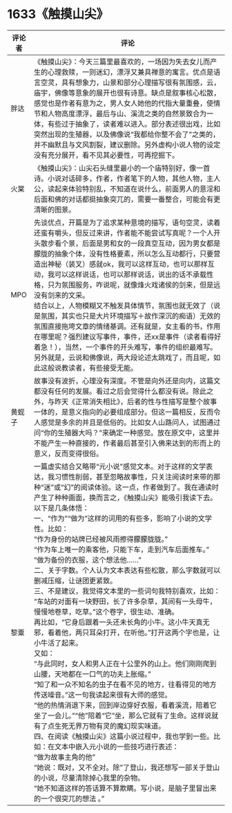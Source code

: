 # 1633《触摸山尖》

评论者 | 评论 |
|---|---|
胖达|《触摸山尖》：今天三篇里最喜欢的，一场因为失去女儿而产生的心理救赎，一则迷幻，漂浮又兼具禅意的寓言。优点是语言空灵，具有想象力，山景和部分心理描写很有氛围感，云，庙宇，佛像等意象的展开也很有诗意。缺点是叙事核心松散，感觉也是作者有意为之，男人女人她他的代指大量重叠，使情节和人物高度漂浮，最后与山、溪流之类的自然景致合为一体，有些过于抽象了，读者难以进入。部分表述很出戏，比如突然出现的生殖器，以及佛像说“我都给你整不会了”之类的，并不幽默且与文风割裂，建议删除。另外虚构小说人物的设定没有充分展开，看不见其必要性，可再挖掘下。
火棠|《触摸山尖》：山尖石头缝里最小的一个庙特别好，像一首诗。小说对话碎多，作者，作者笔下的人物，其他人物，主人公，读起来体验特别乱，不知道在说什么，前面男人的意淫和后面和佛的对话都挺抽象突兀的，需要一番整合，可能会有更清晰的图景。
MPO|先谈优点，开篇是为了追求某种意境的描写，语句空灵，读着还蛮有嚼头，但反过来讲，作者能不能尝试写真呢？一个人开头散步看个景，后面是男和女的一段真空互动，因为男女都是朦胧的抽象个体，没有性格要素，所以怎么互动都行，只要营造出神秘（装叉）感就ok，我可以这样互动，也可以那样互动，我可以这样说话，也可以那样说话，说出的话不承载性格，只为氛围服务，咋说呢，就像烽火戏诸侯的剑来，但是远没有剑来的文采。 <br /> 结合以上，人物模糊又不触发具体情节，氛围也就无效了（说是氛围，其实也只是大片环境描写＋故作深沉的痴语）无效的氛围直接拖垮文章的情绪基调。还有就是，女主看的书，作用在哪里呢？强烈建议写事件，事件，还xx是事件（读者看得好着急！），当然，一个事件的开头难写，事件的组织最难写。另外就是，云说和佛像说，两大段论述太跳戏了，而且呢，如此这般说教读者，有些接受无能。
黄蚬子|故事没有波折，心理没有深度。不管是向外还是向内，这篇文都没有任何的发展。看过之后会觉得什么都没有说。除此之外，与昨天《正常消失相比》，后者的性与性描写是整个故事一体的，是意义指向的必要组成部分。但这一篇相反，反而令人感觉是多余的并且是低俗的。比如女人山路问人，试图通过问“你的生殖器大吗？”来确定一种感觉。放在原文中，这里并不能产生一种直接的，作者最后甚至引入佛来达到的形而上的意义，反而变得很俗。
黎粟|一篇虚实结合又略带“元小说”感觉文本。对于这样的文学表达，我习惯性削弱，甚至忽略故事性，只关注阅读时来带的那种“迷”或“幻”的阅读体验。这一点，作者做到了。我在通读时产生了种种画面，换而言之，《触摸山尖》能吸引我读下去。<br/>以下是几条体悟：<br/>一、“作为”“做为”这样的词用的有些多，影响了小说的文学性。比如：<br/>“作为身份的站牌已经被风雨擦得朦朦胧胧。”<br/>“作为车上唯一的乘客他，只能下车，走到汽车后面推车。”<br/>“做为备份的衣服，这个想法他……”<br/>二、关于字数。个人认为文本表达有些松散，那么字数就可以删减压缩，让谜团更紧致。<br/>三、不是建议，我觉得文本里的一些词句我特别喜欢，比如：<br/>“车站的对面有一块野田，长了许多杂草，其间有一头母牛，慢慢地卷草，吃草。”这个卷字，很生动、准确。<br/>再比如，“它身后跟着一头还未长角的小牛。这小牛天真无邪，看着他，两只耳朵打开，在听他。”打开这两个字也是，让小牛活了起来。<br/>又如：<br/>“与此同时，女人和男人正在十公里外的山上。他们刚刚爬到山腰，天地都在一口气的功夫上胀缩。”<br/>“知了和一众不知名的虫子在看不见的地方，往看得见的地方传送噪音。”这一句我读起来很有大师的感觉。<br/>“他的热情消退下来，回到岸边穿好衣服，看着溪流，陪着它坐了一会儿。”“他”陪着“它”坐，那么它就有了生命。这样说就有了点生死无界万物有灵的魔幻现实味道。<br/>四、在阅读《触摸山尖》这篇小说过程中，我也学到一些。比如：在文本中嵌入元小说的一些技巧进行表述：<br/>“做为故事主角的他”<br/>“她说：既对，又不全对。除”了登山，我还想写一部关于登山的小说，尽量清除掉心我里的杂物。<br/>“她不知道这样的答话算不算欺瞒。写小说，是脑子里冒出来的一个很突兀的想法 。”
